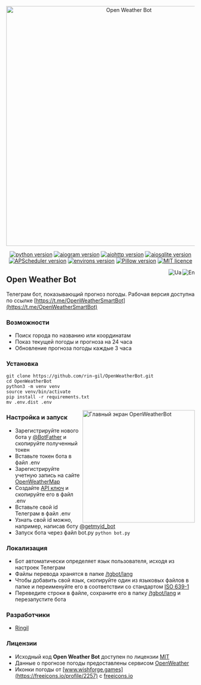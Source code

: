 <p align="center">
    <img src="https://repository-images.githubusercontent.com/559574279/ac1f8317-c07c-4c0f-a4e4-c49ae01237cd" alt="Open Weather Bot" width="640">
</p>

<p align="center">
    <a href="https://www.python.org/downloads/release/python-3108/"><img src="https://img.shields.io/badge/python-v3.10-informational" alt="python version"></a>
    <a href="https://pypi.org/project/aiogram/2.22.1/"><img src="https://img.shields.io/badge/aiogram-v2.22.1-informational" alt="aiogram version"></a>
    <a href="https://pypi.org/project/aiohttp/3.8.1/"><img src="https://img.shields.io/badge/aiohttp-v3.8.1-informational" alt="aiohttp version"></a>
    <a href="https://pypi.org/project/aiosqlite/0.17.0/"><img src="https://img.shields.io/badge/aiosqlite-v0.17.0-informational" alt="aiosqlite version"></a>
    <a href="https://pypi.org/project/APScheduler/3.8.1/"><img src="https://img.shields.io/badge/APScheduler-v3.8.1-informational" alt="APScheduler version"></a>
    <a href="https://pypi.org/project/environs/9.5.0/"><img src="https://img.shields.io/badge/environs-v9.5.0-informational" alt="environs version"></a>
    <a href="https://pypi.org/project/Pillow/9.3.0/"><img src="https://img.shields.io/badge/Pillow-v9.3.0-informational" alt="Pillow version"></a>
    <a href="https://github.com/rin-gil/OpenWeatherBot/blob/master/LICENCE"><img src="https://img.shields.io/badge/licence-MIT-success" alt="MIT licence"></a>
</p>

<p align="right">
    <a href="https://github.com/rin-gil/OpenWeatherBot/blob/master/README.md">
        <img align="right" src="https://raw.githubusercontent.com/rin-gil/rin-gil/main/assets/img/icons/flags/united-kingdom_24x24.png" alt="En"></a>
    <a href="https://github.com/rin-gil/OpenWeatherBot/blob/master/README.ua.md">
        <img align="right" src="https://raw.githubusercontent.com/rin-gil/rin-gil/main/assets/img/icons/flags/ukraine_24x24.png" alt="Ua">
    </a>
</p>

## Open Weather Bot

Телеграм бот, показывающий прогноз погоды.
Рабочая версия доступна по ссылке [https://t.me/OpenWeatherSmartBot](https://t.me/OpenWeatherSmartBot)

### Возможности

* Поиск города по названию или координатам
* Показ текущей погоды и прогноза на 24 часа
* Обновление прогноза погоды каждые 3 часа

### Установка

```
git clone https://github.com/rin-gil/OpenWeatherBot.git
cd OpenWeatherBot
python3 -m venv venv
source venv/bin/activate
pip install -r requirements.txt
mv .env.dist .env
```

<img align="right" width="300" src="https://raw.githubusercontent.com/rin-gil/rin-gil/main/assets/img/projects/OpenWeatherBot/screenshot_ru.png" alt="Главный экран OpenWeatherBot">

### Настройка и запуск

* Зарегистрируйте нового бота у [@BotFather](https://t.me/BotFather) и скопируйте полученный токен
* Вставьте токен бота в файл .env
* Зарегистрируйте учетную запись на сайте [OpenWeatherMap](https://home.openweathermap.org/users/sign_in)
* Создайте [API ключ](https://home.openweathermap.org/api_keys) и скопируйте его в файл .env
* Вставьте свой id Телеграм в файл .env
* Узнать свой id можно, например, написав боту [@getmyid_bot](https://t.me/getmyid_bot)
* Запуск бота через файл bot.py `python bot.py`

### Локализация

* Бот автоматически определяет язык пользователя, исходя из настроек Телеграм
* Файлы перевода хранятся в папке [/tgbot/lang](https://github.com/rin-gil/OpenWeatherBot/tree/master/tgbot/lang)
* Чтобы добавить свой язык, скопируйте один из языковых файлов в папке и переименуйте его в соответствии со стандартом [ISO 639-1](https://en.wikipedia.org/wiki/List_of_ISO_639-1_codes)
* Переведите строки в файле, сохраните его в папку [/tgbot/lang](https://github.com/rin-gil/OpenWeatherBot/tree/master/tgbot/lang) и перезапустите бота

### Разработчики

* [Ringil](https://github.com/rin-gil)

### Лицензии

* Исходный код **Open Weather Bot** доступен по лицензии [MIT](https://github.com/rin-gil/OpenWeatherBot/blob/master/LICENCE)
* Данные о прогнозе погоды предоставлены сервисом [OpenWeather](https://openweathermap.org/)
* Иконки погоды от [www.wishforge.games](https://freeicons.io/profile/2257) c [freeicons.io](https://freeicons.io/)
